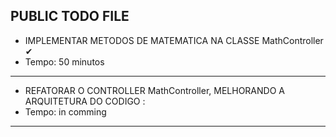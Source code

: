 ## PUBLIC TODO FILE
- IMPLEMENTAR METODOS DE MATEMATICA NA CLASSE MathController ✔
- Tempo: 50 minutos
---
- REFATORAR O CONTROLLER MathController, MELHORANDO A ARQUITETURA DO CODIGO : 
- Tempo: in comming
---